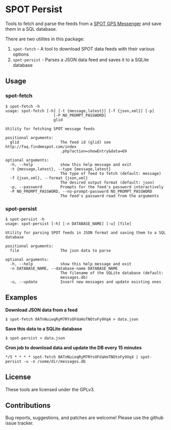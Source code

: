SPOT Persist
============

Tools to fetch and parse the feeds from a [SPOT GPS Messenger][spot] and
save them in a SQL database.

There are two utilites in this package:

1. `spot-fetch`   - A tool to download SPOT data feeds with their various options
2. `spot-persist` - Parses a JSON data feed and saves it to a SQLite database

## Usage

### spot-fetch

```
$ spot-fetch -h
usage: spot-fetch [-h] [-t {message,latest}] [-f {json,xml}] [-p]
                     [-P NO_PROMPT_PASSWORD]
                     glid

Utility for fetching SPOT message feeds

positional arguments:
  glid                  The feed id (glid) see http://faq.findmespot.com/index
                        .php?action=showEntry&data=69

optional arguments:
  -h, --help            show this help message and exit
  -t {message,latest}, --type {message,latest}
                        The type of feed to fetch (default: message)
  -f {json,xml}, --format {json,xml}
                        The desired output format (default: json)
  -p, --password        Prompts for the feed's password interactively
  -P NO_PROMPT_PASSWORD, --no-prompt-password NO_PROMPT_PASSWORD
                        The feed's password read from the arguments
```

### spot-persist
```
$ spot-persist -h
usage: spot-persist [-h] [-n DATABASE_NAME] [-u] [file]

Utility for parsing SPOT feeds in JSON format and saving them to a SQL
database

positional arguments:
  file                  The json data to parse

optional arguments:
  -h, --help            show this help message and exit
  -n DATABASE_NAME, --database-name DATABASE_NAME
                        The filename of the SQLite database (default:
                        messages.db)
  -u, --update          Insert new messages and update existing ones
```

## Examples

**Download JSON data from a feed**

    $ spot-fetch 0ATnNuieqRyM7RYsOFdaHoTNOtoFy9Xq4 > data.json

**Save this data to a SQLite database**

    $ spot-persist < data.json

**Cron job to download data and update the DB every 15 minutes**

    */5 * * * * spot-fetch 0ATnNuieqRyM7RYsOFdaHoTNOtoFy9Xq4 | spot-persist -u -n /some/dir/messages.db

## License

These tools are licensed under the GPLv3.

## Contributions

Bug reports, suggestions, and patches are welcome! Please use the github issue
tracker.

[spot]: http://www.findmespot.com/
